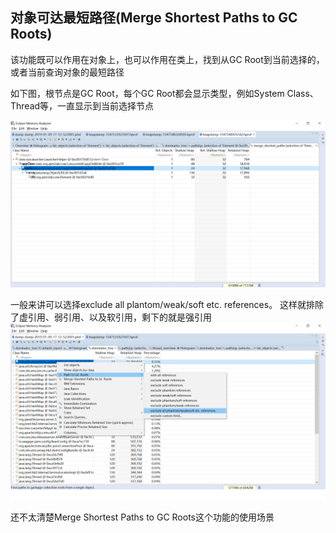 ## 对象可达最短路径(Merge Shortest Paths to GC Roots)

该功能既可以作用在对象上，也可以作用在类上，找到从GC Root到当前选择的，或者当前查询对象的最短路径

如下图，根节点是GC Root，每个GC Root都会显示类型，例如System Class、Thread等，一直显示到当前选择节点

![Merge Shortest Paths to GC Roots](./1.png)

一般来讲可以选择exclude all plantom/weak/soft etc. references。
这样就排除了虚引用、弱引用、以及软引用，剩下的就是强引用
![Merge Shortest Paths to GC Roots](./2.png)


还不太清楚Merge Shortest Paths to GC Roots这个功能的使用场景